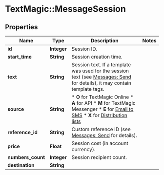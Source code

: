 # TextMagic::MessageSession

## Properties
Name | Type | Description | Notes
------------ | ------------- | ------------- | -------------
**id** | **Integer** | Session ID. | 
**start_time** | **String** | Session creation time. | 
**text** | **String** | Session text. If a template was used for the session text (see [Messages: Send](http://docs.textmagictesting.com/tag#Outbound-Messages) for details), it may contain template tags.  | 
**source** | **String** | *   **O** for TextMagic Online *   **A** for API *   **M** for TextMagic Messenger *   **E** for [Email to SMS](http://docs.textmagictesting.com/tag#Send-Email-to-SMS) *   **X** for [Distribution lists](http://docs.textmagictesting.com/tag#Distribution-Lists)  | 
**reference_id** | **String** | Custom reference ID (see [Messages: Send](http://docs.textmagictesting.com/tag#Send-Email-to-SMS) for details).  | 
**price** | **Float** | Session cost (in account currency). | 
**numbers_count** | **Integer** | Session recipient count. | 
**destination** | **String** |  | 


